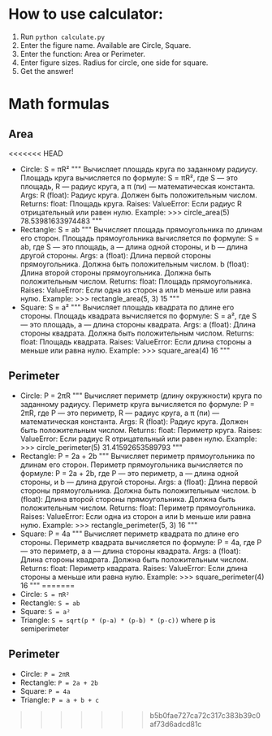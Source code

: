 
# How to use calculator:
1. Run `python calculate.py`
2. Enter the figure name. Available are Circle, Square.
3. Enter the function: Area or Perimeter.
4. Enter figure sizes. Radius for circle, one side for square.
5. Get the answer!

# Math formulas
## Area
<<<<<<< HEAD
- Circle: S = πR²
"""
    Вычисляет площадь круга по заданному радиусу.
    Площадь круга вычисляется по формуле: S = πR², где S — это площадь, 
    R — радиус круга, а π (пи) — математическая константа.
    Args:
        R (float): Радиус круга. Должен быть положительным числом.
    Returns:
        float: Площадь круга.
    Raises:
        ValueError: Если радиус R отрицательный или равен нулю.
    Example:
        >>> circle_area(5)
        78.53981633974483
    """
- Rectangle: S = ab
"""
    Вычисляет площадь прямоугольника по длинам его сторон.
    Площадь прямоугольника вычисляется по формуле: S = ab, где S — это площадь,
    a — длина одной стороны, и b — длина другой стороны.
    Args:
        a (float): Длина первой стороны прямоугольника. Должна быть положительным числом.
        b (float): Длина второй стороны прямоугольника. Должна быть положительным числом.
    Returns:
        float: Площадь прямоугольника.
    Raises:
        ValueError: Если одна из сторон a или b меньше или равна нулю.
    Example:
        >>> rectangle_area(5, 3)
        15
    """
- Square: S = a²
 """
    Вычисляет площадь квадрата по длине его стороны.
    Площадь квадрата вычисляется по формуле: S = a², где S — это площадь,
    a — длина стороны квадрата.
    Args:
        a (float): Длина стороны квадрата. Должна быть положительным числом.
    Returns:
        float: Площадь квадрата.
    Raises:
        ValueError: Если длина стороны a меньше или равна нулю.
    Example:
        >>> square_area(4)
        16
    """
## Perimeter
- Circle: P = 2πR
"""
    Вычисляет периметр (длину окружности) круга по заданному радиусу.
    Периметр круга вычисляется по формуле: P = 2πR, где P — это периметр, 
    R — радиус круга, а π (пи) — математическая константа.
    Args:
        R (float): Радиус круга. Должен быть положительным числом.
    Returns:
        float: Периметр круга.
    Raises:
        ValueError: Если радиус R отрицательный или равен нулю.
    Example:
        >>> circle_perimeter(5)
        31.41592653589793
    """
- Rectangle: P = 2a + 2b
"""
    Вычисляет периметр прямоугольника по длинам его сторон.
    Периметр прямоугольника вычисляется по формуле: P = 2a + 2b, где P — это периметр, 
    a — длина одной стороны, и b — длина другой стороны.
    Args:
        a (float): Длина первой стороны прямоугольника. Должна быть положительным числом.
        b (float): Длина второй стороны прямоугольника. Должна быть положительным числом.
    Returns:
        float: Периметр прямоугольника.
    Raises:
        ValueError: Если одна из сторон a или b меньше или равна нулю.
    Example:
        >>> rectangle_perimeter(5, 3)
        16
    """
- Square: P = 4a
"""
    Вычисляет периметр квадрата по длине его стороны.
    Периметр квадрата вычисляется по формуле: P = 4a, где P — это периметр,
    а a — длина стороны квадрата.
    Args:
        a (float): Длина стороны квадрата. Должна быть положительным числом.
    Returns:
        float: Периметр квадрата.
    Raises:
        ValueError: Если длина стороны a меньше или равна нулю.
    Example:
        >>> square_perimeter(4)
        16
    """
=======
- Circle: `S = πR²`
- Rectangle: `S = ab`
- Square: `S = a²`
- Triangle: `S = sqrt(p * (p-a) * (p-b) * (p-c))` where p is semiperimeter

## Perimeter
- Circle: `P = 2πR`
- Rectangle: `P = 2a + 2b`
- Square: `P = 4a`
- Triangle: `P = a + b + c`

>>>>>>> b5b0fae727ca72c317c383b39c0af73d6adcd81c
